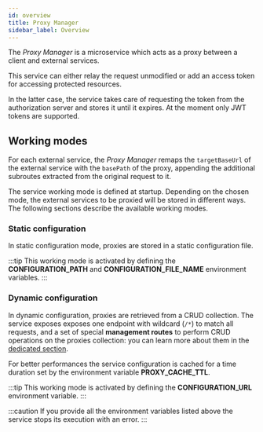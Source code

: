 ```yaml
---
id: overview
title: Proxy Manager
sidebar_label: Overview
---
```




The _Proxy Manager_ is a microservice which acts as a proxy between a client and external services.

This service can either relay the request unmodified or add an access token for accessing protected resources.

In the latter case, the service takes care of requesting the token from the authorization server and stores it until it expires. At the moment only JWT tokens are supported.

## Working modes

For each external service, the _Proxy Manager_ remaps the `targetBaseUrl` of the external service with the `basePath` of the proxy, appending the additional subroutes extracted from the original request to it.

The service working mode is defined at startup. Depending on the chosen mode, the external services to be proxied will be stored in different ways. The following sections describe the available working modes.

### Static configuration

In static configuration mode, proxies are stored in a static configuration file.  

:::tip
This working mode is activated by defining the **CONFIGURATION_PATH** and **CONFIGURATION_FILE_NAME** environment variables.
:::

### Dynamic configuration

In dynamic configuration, proxies are retrieved from a CRUD collection. The service exposes exposes one endpoint with wildcard (`/*`) to match all requests, and a set of special **management routes** to perform CRUD operations on the proxies collection: you can learn more about them in the [dedicated section](/runtime-components/plugins/http-proxy-manager/30_configuration.md#proxies-collection-management).

For better performances the service configuration is cached for a time duration set by the environment variable **PROXY_CACHE_TTL**.

:::tip
This working mode is activated by defining the **CONFIGURATION_URL** environment variable.
:::

:::caution
If you provide all the environment variables listed above the service stops its execution with an error.
:::
